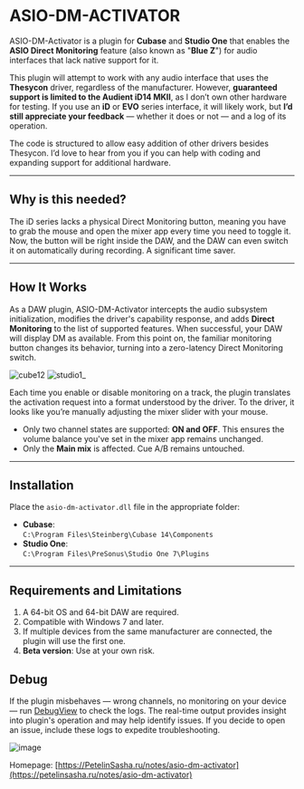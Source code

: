 # ASIO-DM-ACTIVATOR

ASIO-DM-Activator is a plugin for **Cubase** and **Studio One** that enables the **ASIO Direct Monitoring** feature (also known as "**Blue Z**") for audio interfaces that lack native support for it.

This plugin will attempt to work with any audio interface that uses the **Thesycon** driver, regardless of the manufacturer. However, **guaranteed support is limited to the Audient iD14 MKII**, as I don’t own other hardware for testing. If you use an **iD** or **EVO** series interface, it will likely work, but **I’d still appreciate your feedback** — whether it does or not — and a log of its operation. 

The code is structured to allow easy addition of other drivers besides Thesycon. I’d love to hear from you if you can help with coding and expanding support for additional hardware.

---

## Why is this needed?  
The iD series lacks a physical Direct Monitoring button, meaning you have to grab the mouse and open the mixer app every time you need to toggle it. Now, the button will be right inside the DAW, and the DAW can even switch it on automatically during recording. A significant time saver.

---


## How It Works

As a DAW plugin, ASIO-DM-Activator intercepts the audio subsystem initialization, modifies the driver's capability response, and adds **Direct Monitoring** to the list of supported features. When successful, your DAW will display DM as available. From this point on, the familiar monitoring button changes its behavior, turning into a zero-latency Direct Monitoring switch.

![cube12](https://github.com/user-attachments/assets/45ad1bfd-a411-416d-b43e-9a988ce446e4)
![studio1_](https://github.com/user-attachments/assets/2451e06a-1c8e-47c7-b8a4-eefb6d15302c)

Each time you enable or disable monitoring on a track, the plugin translates the activation request into a format understood by the driver. To the driver, it looks like you’re manually adjusting the mixer slider with your mouse.

- Only two channel states are supported: **ON and OFF**. This ensures the volume balance you've set in the mixer app remains unchanged. 
- Only the **Main mix** is affected. Cue A/B remains untouched.

---

## Installation

Place the `asio-dm-activator.dll` file in the appropriate folder:  

- **Cubase**:  
  `C:\Program Files\Steinberg\Cubase 14\Components`  
- **Studio One**:  
  `C:\Program Files\PreSonus\Studio One 7\Plugins`  

---

## Requirements and Limitations  

1. A 64-bit OS and 64-bit DAW are required.  
2. Compatible with Windows 7 and later.  
3. If multiple devices from the same manufacturer are connected, the plugin will use the first one.  
4. **Beta version**: Use at your own risk.

## Debug

If the plugin misbehaves — wrong channels, no monitoring on your device — run [DebugView](https://learn.microsoft.com/en-us/sysinternals/downloads/debugview) to check the logs. The real-time output provides insight into plugin's operation and may help identify issues. If you decide to open an issue, include these logs to expedite troubleshooting.

![image](https://github.com/user-attachments/assets/f3ae433c-a667-40cf-8ca2-77e3bb9a9c69)


Homepage: [https://PetelinSasha.ru/notes/asio-dm-activator](https://petelinsasha.ru/notes/asio-dm-activator)

